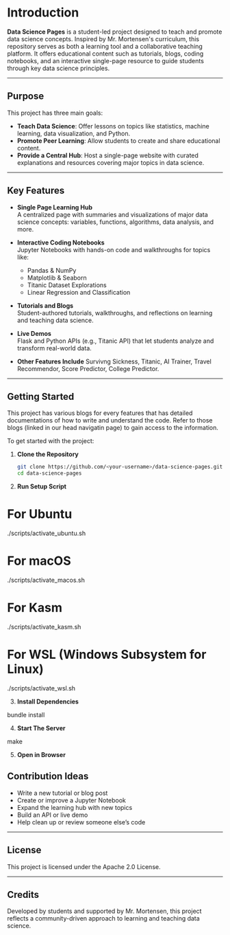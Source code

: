# Introduction

**Data Science Pages** is a student-led project designed to teach and promote data science concepts. Inspired by Mr. Mortensen's curriculum, this repository serves as both a learning tool and a collaborative teaching platform. It offers educational content such as tutorials, blogs, coding notebooks, and an interactive single-page resource to guide students through key data science principles.

---

## Purpose

This project has three main goals:

- **Teach Data Science**: Offer lessons on topics like statistics, machine learning, data visualization, and Python.
- **Promote Peer Learning**: Allow students to create and share educational content.
- **Provide a Central Hub**: Host a single-page website with curated explanations and resources covering major topics in data science.

---

## Key Features

- **Single Page Learning Hub**  
  A centralized page with summaries and visualizations of major data science concepts: variables, functions, algorithms, data analysis, and more.

- **Interactive Coding Notebooks**  
  Jupyter Notebooks with hands-on code and walkthroughs for topics like:
  - Pandas & NumPy
  - Matplotlib & Seaborn
  - Titanic Dataset Explorations
  - Linear Regression and Classification

- **Tutorials and Blogs**  
  Student-authored tutorials, walkthroughs, and reflections on learning and teaching data science.

- **Live Demos**  
  Flask and Python APIs (e.g., Titanic API) that let students analyze and transform real-world data.

- **Other Features Include**
   Survivng Sickness, Titanic, AI Trainer, Travel Recommendor, Score Predictor, College Predictor. 

---

## Getting Started

This project has various blogs for every features that has detailed documentations of how to write and understand the code. Refer to those blogs (linked in our head navigatin page) to gain access to the information. 

To get started with the project:

1. **Clone the Repository**

   ```bash
   git clone https://github.com/<your-username>/data-science-pages.git
   cd data-science-pages

2. **Run Setup Script**

# For Ubuntu
./scripts/activate_ubuntu.sh

# For macOS
./scripts/activate_macos.sh

# For Kasm
./scripts/activate_kasm.sh

# For WSL (Windows Subsystem for Linux)
./scripts/activate_wsl.sh

3. **Install Dependencies**

bundle install

4. **Start The Server**

make

5. **Open in Browser**

## Contribution Ideas

- Write a new tutorial or blog post  
- Create or improve a Jupyter Notebook  
- Expand the learning hub with new topics  
- Build an API or live demo  
- Help clean up or review someone else’s code  

---

## License

This project is licensed under the Apache 2.0 License.

---

## Credits

Developed by students and supported by Mr. Mortensen, this project reflects a community-driven approach to learning and teaching data science.